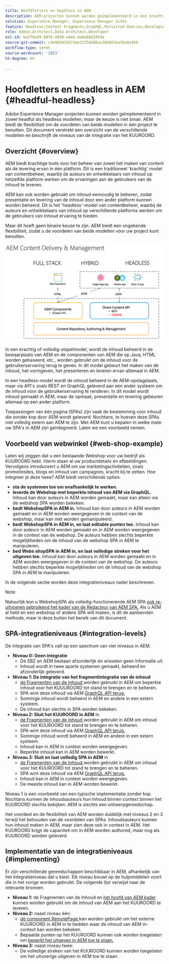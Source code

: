 ```yaml
---
title: Hoofdletters en headless in AEM
description: AEM-projecten kunnen worden geïmplementeerd in een krachtig model zonder kop, maar de keuze is niet binair. AEM biedt de flexibiliteit om de voordelen van beide modellen in één project te benutten.
solution: Experience Manager, Experience Manager Sites
feature: Headless,Content Fragments,GraphQL,Persisted Queries,Developing
role: Admin,Architect,Data Architect,Developer
exl-id: ba7f8ad9-807b-48d9-a4eb-da0a60d2494a
source-git-commit: c3e9029236734e22f5d266ac26b923eafbe0a459
workflow-type: tm+mt
source-wordcount: '1023'
ht-degree: 0%

---
```


# Hoofdletters en headless in AEM {#headful-headless}

Adobe Experience Manager-projecten kunnen worden geïmplementeerd in zowel headful als headless modellen, maar de keuze is niet binair. AEM biedt de flexibiliteit om de voordelen van beide modellen in één project te benutten. Dit document verstrekt een overzicht van de verschillende modellen en beschrijft de niveaus van de integratie van het KUUROORD.

## Overzicht {#overview}

AEM biedt krachtige tools voor het beheer van zowel het maken van content als de levering ervan in één platform. Dit is een traditioneel &#39;krachtig&#39; model van contentbeheer, waarbij de auteurs en ontwikkelaars van inhoud op hetzelfde platform werken om de ervaringen aan de gebruikers van de inhoud te leveren.

AEM kan ook worden gebruikt om inhoud eenvoudig te beheren, zodat presentatie en levering van de inhoud door een ander platform kunnen worden beheerd. Dit is het &#39;headless&#39;-model van contentbeheer, waarbij de auteurs en ontwikkelaars van inhoud op verschillende platforms werken om de gebruikers van inhoud ervaring te bieden.

Maar dit hoeft geen binaire keuze te zijn. AEM biedt een ongekende flexibiliteit, zodat u de voordelen van beide modellen voor uw project kunt benutten.

![ Modellen van de Implementatie van AEM ](/help/sites-developing/headless/getting-started/assets/aem-implementation-models.png)

In een krachtig of volledig-stapelmodel, wordt de inhoud beheerd in de bewaarplaats van AEM en de componenten van AEM die op Java, HTML worden gebaseerd, etc., worden gebruikt om de inhoud voor de gebruikerservaring terug te geven. In dit model gebeurt het maken van de inhoud, het vormgeven, het presenteren en leveren ervan allemaal in AEM.

In een headless-model wordt de inhoud beheerd in de AEM-opslagplaats, maar via API&#39;s zoals REST en GraphQL geleverd aan een ander systeem om de inhoud voor de gebruikerservaring te renderen. In dit model wordt inhoud gemaakt in AEM, maar de opmaak, presentatie en levering gebeuren allemaal op een ander platform.

Toepassingen van één pagina (SPAs) zijn vaak de bestemming voor inhoud die zonder kop door AEM wordt geleverd. Nochtans, te hoeven deze SPAs niet volledig extern aan AEM te zijn. Met AEM kunt u bepalen in welke mate uw SPA&#39;s in AEM zijn geïntegreerd. Laten we een voorbeeld nemen.

## Voorbeeld van webwinkel {#web-shop-example}

Laten wij zeggen dat u een bestaande Webshop voor uw bedrijf als KUUROORD hebt. Hierin staan al uw productdetails en afbeeldingen. Vervolgens introduceert u AEM om uw marketingactiviteiten, zoals promotiesites, blogs en inhoud van campagnes, kracht bij te zetten. Hoe integreer je deze twee? AEM biedt verschillende opties:

* **sta de systemen toe om onafhankelijk te werken.**
* **leverde de Webshop met beperkte inhoud van AEM via GraphQL.** Inhoud kan door auteurs in AEM worden gemaakt, maar kan alleen via de webshop SPA worden bekeken.
* **bedt WebshopSPA in AEM in.** Inhoud kan door auteurs in AEM worden gemaakt en in AEM worden weergegeven in de context van de webshop, maar kan niet worden gemanipuleerd.
* **bedt WebshopSPA in AEM in, en laat editable punten toe.** Inhoud kan door auteurs in AEM worden gemaakt en in AEM worden weergegeven in de context van de webshop. De auteurs hebben slechts beperkte mogelijkheden om de inhoud van de webshop SPA in AEM te manipuleren.
* **bed Webs shopSPA in AEM in, en laat volledige streken voor het uitgeven toe.** Inhoud kan door auteurs in AEM worden gemaakt en in AEM worden weergegeven in de context van de webshop. De auteurs hebben slechts beperkte mogelijkheden om de inhoud van de webshop SPA in AEM te manipuleren.

In de volgende sectie worden deze integratieniveaus nader beschreven.

>[!NOTE]
>
>Natuurlijk kon u WebshopSPA als volledig-functionerende AEM SPA [ ook re-uitvoeren gebruikend het kader van de Redacteur van AEM SPA.](/help/sites-developing/spa-walkthrough.md) Als u AEM al hebt en een webshop of andere SPA wilt maken, is dit de aanbevolen methode, maar is deze buiten het bereik van dit document.

## SPA-integratieniveaus {#integration-levels}

De integratie van SPA&#39;s valt op een spectrum van vier niveaus in AEM.

* **Niveau 0: Geen integratie**
   * De SBZ en AEM bestaan afzonderlijk en wisselen geen informatie uit.
   * Inhoud wordt in twee aparte systemen gemaakt, beheerd en afzonderlijk geleverd.
* **Niveau 1: De integratie van het fragmentintegratie van de inhoud**
   * [ de Fragmenten van de Inhoud ](/help/assets/content-fragments/content-fragments.md) worden gebruikt in AEM om beperkte inhoud voor het KUUUROORD tot stand te brengen en te beheren.
   * SPA wint deze inhoud via AEM [ GraphQL API terug.](/help/sites-developing/headless/graphql-api/graphql-api-content-fragments.md)
   * Sommige inhoud wordt beheerd in AEM en andere in een extern systeem.
   * De inhoud kan slechts in SPA worden bekeken.
* **Niveau 2: Sluit het KUUROORD in AEM** in
   * [ de Fragmenten van de Inhoud ](/help/assets/content-fragments/content-fragments.md) worden gebruikt in AEM om inhoud voor het KUUROORD tot stand te brengen en te beheren.
   * SPA wint deze inhoud via AEM [ GraphQL API terug.](/help/sites-developing/headless/graphql-api/graphql-api-content-fragments.md)
   * Sommige inhoud wordt beheerd in AEM en andere in een extern systeem.
   * Inhoud kan in AEM in context worden weergegeven.
   * Beperkte inhoud kan in AEM worden bewerkt.
* **Niveau 3: Sluit en laat volledig SPA in AEM** in
   * [ de Fragmenten van de Inhoud ](/help/assets/content-fragments/content-fragments.md) worden gebruikt in AEM om inhoud voor het KUUROORD tot stand te brengen en te beheren.
   * SPA wint deze inhoud via AEM [ GraphQL API terug.](/help/sites-developing/headless/graphql-api/graphql-api-content-fragments.md)
   * Inhoud kan in AEM in context worden weergegeven.
   * De meeste inhoud kan in AEM worden bewerkt.

Niveau 1 is een voorbeeld van een typische implementatie zonder kop. Nochtans kunnen de inhoudsauteurs hun inhoud binnen context binnen het KUUROORD slechts bekijken. AEM is slechts een ontwerpgereedschap.

Het voordeel en de flexibiliteit van AEM worden duidelijk met niveaus 2 en 3 terwijl het behouden van de voordelen van SPAs. Inhoudsauteurs kunnen hun inhoud maken in AEM, maar zien deze ook in context in AEM. Het KUUROORD krijgt de capaciteit om in AEM worden authored, maar nog als KUUROORD worden geleverd.

## Implementatie van de integratieniveaus {#implementing}

Er zijn verschillende gereedschappen beschikbaar in AEM, afhankelijk van het integratieniveau dat u kiest. Elk niveau bouwt op de hulpmiddelen voort die in het vorige worden gebruikt. De volgende lijst verwijst naar de relevante bronnen.

* **Niveau 1:** de Fragmenten van de Inhoud en [ het hoofd van AEM kader ](/help/sites-developing/headless/introduction.md) kunnen worden gebruikt om de inhoud van AEM aan het KUUROORD te leveren.
* **Niveau 2:** naast niveau één:
   * [ de component RemotePage ](/help/sites-developing/spa-remote-page.md) kan worden gebruikt om het externe KUUROORD in AEM in te bedden waar de inhoud van AEM in-context kan worden bekeken.
   * Bepaalde punten op het KUUROORD kunnen ook worden toegelaten om [ beperkt het uitgeven in AEM toe te staan.](/help/sites-developing/spa-edit-external.md)
* **Niveau 3:** naast niveau twee:
   * De volledige streken van het KUUROORD kunnen worden toegelaten om het uitvoerige uitgeven in AEM toe te staan.
